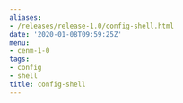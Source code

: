 ```yaml
---
aliases:
- /releases/release-1.0/config-shell.html
date: '2020-01-08T09:59:25Z'
menu:
- cenm-1-0
tags:
- config
- shell
title: config-shell
---
```


